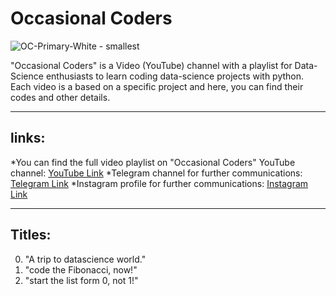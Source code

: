 # Occasional Coders
![OC-Primary-White - smallest](https://user-images.githubusercontent.com/62722056/113588260-2a35a280-9645-11eb-933b-c4be1bf7d3b1.png)

"Occasional Coders" is a Video (YouTube) channel with a playlist for Data-Science enthusiasts to learn coding data-science projects with python. Each video is a based on a specific project and here, you can find their codes and other details.

***

## links:
*You can find the full video playlist on "Occasional Coders" YouTube channel: [YouTube Link](https://youtube.com/)
*Telegram channel for further communications: [Telegram Link](https://t.me/oc_coders)
*Instagram profile for further communications: [Instagram Link](instagram.com/oc_coders)


***

## Titles:

0. "A trip to datascience world."
1. "code the Fibonacci, now!"
2. "start the list form 0, not 1!"
